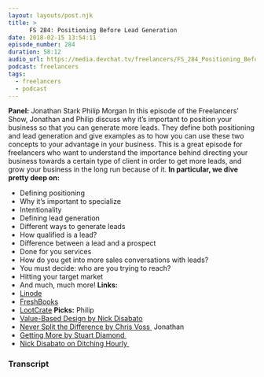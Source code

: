 ```yaml
---
layout: layouts/post.njk
title: >
      FS 284: Positioning Before Lead Generation
date: 2018-02-15 13:54:11
episode_number: 284
duration: 58:12
audio_url: https://media.devchat.tv/freelancers/FS_284_Positioning_Before_Lead_Generation.mp3
podcast: freelancers
tags: 
  - freelancers
  - podcast
---
```


 **Panel:** Jonathan Stark Philip Morgan In this episode of the Freelancers’ Show, Jonathan and Philip discuss why it’s important to position your business so that you can generate more leads. They define both positioning and lead generation and give examples as to how you can use these two concepts to your advantage in your business. This is a great episode for freelancers who want to understand the importance behind directing your business towards a certain type of client in order to get more leads, and grow your business in the long run because of it. **In particular, we dive pretty deep on:&nbsp;**
- Defining positioning
- Why it’s important to specialize
- Intentionality
- Defining lead generation
- Different ways to generate leads
- How qualified is a lead?
- Difference between a lead and a prospect
- Done for you services
- How do you get into more sales conversations with leads?
- You must decide: who are you trying to reach?
- Hitting your target market
- And much, much more!
**Links:**
- [Linode](https://promo.linode.com/freelancersshow/)
- [FreshBooks](https://devchat.tv/freelancers/fs-283-optimizing-conversations)
- [LootCrate](https://www.lootcrate.com/)
**Picks:** Philip
- [Value-Based Design by Nick Disabato](https://draft.nu/value/)
- [Never Split the Difference by Chris Voss&nbsp;](https://www.amazon.com/dp/0062407805/ref=cm_sw_r_cp_ep_dp_g04zAbQQR1WQ1)
Jonathan
- [Getting More by Stuart Diamond&nbsp;](https://gettingmore.com/)
- [Nick Disabato on Ditching Hourly&nbsp;](https://www.ditchinghourly.com/)


### Transcript


